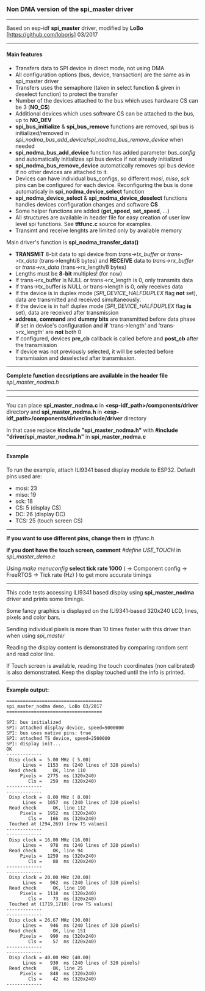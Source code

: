 
### Non DMA version of the spi_master driver

---

Based on esp-idf **spi_master** driver, modified by **LoBo** [https://github.com/loboris] 03/2017

---

#### Main features

*  Transfers data to SPI device in direct mode, not using DMA
*  All configuration options (bus, device, transaction) are the same as in spi_master driver
*  Transfers uses the semaphore (taken in select function & given in deselect function) to protect the transfer
*  Number of the devices attached to the bus which uses hardware CS can be 3 (**NO_CS**)
*  Additional devices which uses software CS can be attached to the bus, up to **NO_DEV**
*  **spi_bus_initialize** & **spi_bus_remove** functions are removed, spi bus is initialized/removed in *spi_nodma_bus_add_device*/*spi_nodma_bus_remove_device* when needed
*  **spi_nodma_bus_add_device** function has added parameter *bus_config* and automatically initializes spi bus device if not already initialized
*  **spi_nodma_bus_remove_device** automatically removes spi bus device if no other devices are attached to it.
*  Devices can have individual bus_configs, so different *mosi*, *miso*, *sck* pins can be configured for each device. Reconfiguring the bus is done automaticaly in **spi_nodma_device_select** function
*  **spi_nodma_device_select** & **spi_nodma_device_deselect** functions handles devices configuration changes and software **CS**
*  Some helper functions are added (**get_speed**, **set_speed**, ...)
*  All structures are available in header file for easy creation of user low level spi functions. See **tftfunc.c** source for examples.
*  Transimt and receive lenghts are limited only by available memory

Main driver's function is **spi_nodma_transfer_data()**

*  **TRANSMIT** 8-bit data to spi device from *trans->tx_buffer* or *trans->tx_data* (trans->lenght/8 bytes) and **RECEIVE** data to *trans->rx_buffer* or *trans->rx_data* (trans->rx_length/8 bytes)
*  Lengths must be **8-bit** multiples! (for now)
*  If trans->rx_buffer is NULL or trans->rx_length is 0, only transmits data
*  If trans->tx_buffer is NULL or trans->length is 0, only receives data
*  If the device is in duplex mode (*SPI_DEVICE_HALFDUPLEX* flag **not** set), data are transmitted and received simultaneously.
*  If the device is in half duplex mode (*SPI_DEVICE_HALFDUPLEX* flag **is** set), data are received after transmission
*  **address**, **command** and **dummy bits** are transmitted before data phase **if** set in device's configuration and **if** 'trans->length' and 'trans->rx_length' are **not** both 0
*  If configured, devices **pre_cb** callback is called before and **post_cb** after the transmission
*  If device was not previously selected, it will be selected before transmission and deselected after transmission.

---

**Complete function decsriptions are available in the header file** *spi_master_nodma.h*

---

---

You can place **spi_master_nodma.c** in **<esp-idf_path>/components/driver** directory
and **spi_master_nodma.h** in **<esp-idf_path>/components/driver/include/driver** directory

In that case replace **#include "spi_master_nodma.h"** with **#include "driver/spi_master_nodma.h"** in **spi_master_nodma.c**

---

#### Example

To run the example, attach ILI9341 based display module to ESP32. Default pins used are:
* mosi: 23
* miso: 19
*  sck: 18
*   CS:  5 (display CS)
*   DC: 26 (display DC)
*  TCS: 25 (touch screen CS)

---

**If you want to use different pins, change them in** *tftfunc.h*

**if you dont have the touch screen, comment** *#define USE_TOUCH* in *spi_master_demo.c*

Using *make menuconfig* **select tick rate 1000** ( → Component config → FreeRTOS → Tick rate (Hz) ) to get more accurate timings

---

This code tests accessing ILI9341 based display using **spi_master_nodma** driver and prints some timings.

Some fancy graphics is displayed on the ILI9341-based 320x240 LCD, lines, pixels and color bars.

Sending individual pixels is more than 10 times faster with this driver than when using *spi_master*
 
Reading the display content is demonstrated by comparing random sent and read color line.
 
If Touch screen is available, reading the touch coordinates (non calibrated) is also demonstrated. Keep the display touched until the info is printed.
 
---

**Example output:**

```
===================================
spi_master_nodma demo, LoBo 03/2017
===================================

SPI: bus initialized
SPI: attached display device, speed=5000000
SPI: bus uses native pins: true
SPI: attached TS device, speed=2500000
SPI: display init...
OK
-------------
 Disp clock =  5.00 MHz ( 5.00)
      Lines =  1153  ms (240 lines of 320 pixels)
 Read check      OK, line 110
     Pixels =  2775  ms (320x240)
        Cls =   259  ms (320x240)
-------------
-------------
 Disp clock =  8.00 MHz ( 8.00)
      Lines =  1057  ms (240 lines of 320 pixels)
 Read check      OK, line 112
     Pixels =  1952  ms (320x240)
        Cls =   166  ms (320x240)
 Touched at (294,269) [row TS values]
-------------
-------------
 Disp clock = 16.00 MHz (16.00)
      Lines =   978  ms (240 lines of 320 pixels)
 Read check      OK, line 94
     Pixels =  1259  ms (320x240)
        Cls =    88  ms (320x240)
-------------
-------------
 Disp clock = 20.00 MHz (20.00)
      Lines =   962  ms (240 lines of 320 pixels)
 Read check      OK, line 190
     Pixels =  1118  ms (320x240)
        Cls =    73  ms (320x240)
 Touched at (1719,1710) [row TS values]
-------------
-------------
 Disp clock = 26.67 MHz (30.00)
      Lines =   946  ms (240 lines of 320 pixels)
 Read check      OK, line 151
     Pixels =   990  ms (320x240)
        Cls =    57  ms (320x240)
-------------
-------------
 Disp clock = 40.00 MHz (40.00)
      Lines =   930  ms (240 lines of 320 pixels)
 Read check      OK, line 25
     Pixels =   848  ms (320x240)
        Cls =    42  ms (320x240)
-------------
```
